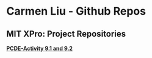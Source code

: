 # Carmen Liu - Github Repos
## MIT XPro: Project Repositories
<a href="https://carmenliu1106.github.io/PCDE-Activity-9.1/" target="_blank">**PCDE-Activity 9.1 and 9.2**</a>


